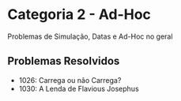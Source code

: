 # Categoria 2 - Ad-Hoc
Problemas de Simulação, Datas e Ad-Hoc no geral

## Problemas Resolvidos
- 1026: Carrega ou não Carrega?
- 1030: A Lenda de Flavious Josephus


